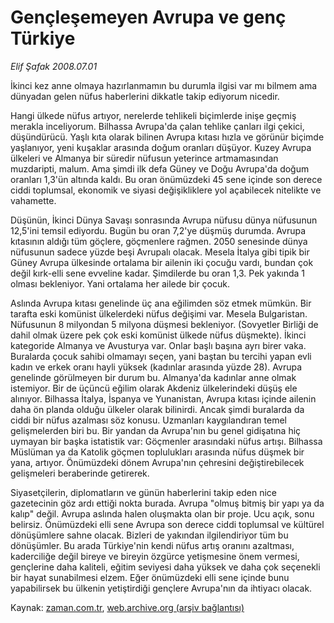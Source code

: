 # Gençleşemeyen Avrupa ve genç Türkiye

*Elif Şafak 2008.07.01*

<tr><td class="metin" colspan="2" style="padding-top: 20px; padding-left: 5px; padding-right: 10px;">İkinci kez anne olmaya hazırlanmamın bu durumla ilgisi var mı bilmem ama dünyadan gelen nüfus haberlerini dikkatle takip ediyorum nicedir.</td></tr><tr><td class="metin" colspan="2" style="padding-top: 20px; padding-left: 5px; padding-right: 10px;"><p>Hangi ülkede nüfus artıyor, nerelerde tehlikeli biçimlerde inişe geçmiş merakla inceliyorum. Bilhassa Avrupa'da çalan tehlike çanları ilgi çekici, düşündürücü. Yaşlı kıta olarak bilinen Avrupa kıtası hızla ve görünür biçimde yaşlanıyor, yeni kuşaklar arasında doğum oranları düşüyor. Kuzey Avrupa ülkeleri ve Almanya bir süredir nüfusun yeterince artmamasından muzdaripti, malum. Ama şimdi ilk defa Güney ve Doğu Avrupa'da doğum oranları 1,3'ün altında kaldı. Bu oran önümüzdeki 45 sene içinde son derece ciddi toplumsal, ekonomik ve siyasi değişikliklere yol açabilecek nitelikte ve vahamette. 
<p> Düşünün, İkinci Dünya Savaşı sonrasında Avrupa nüfusu dünya nüfusunun 12,5'ini temsil ediyordu. Bugün bu oran 7,2'ye düşmüş durumda. Avrupa kıtasının aldığı tüm göçlere, göçmenlere rağmen. 2050 senesinde dünya nüfusunun sadece yüzde beşi Avrupalı olacak. Mesela İtalya gibi tipik bir Güney Avrupa ülkesinde ortalama bir ailenin iki çocuğu vardı, bundan çok değil kırk-elli sene evveline kadar. Şimdilerde bu oran 1,3. Pek yakında 1 olması bekleniyor. Yani ortalama her ailede bir çocuk. 
<p> Aslında Avrupa kıtası genelinde üç ana eğilimden söz etmek mümkün. Bir tarafta eski komünist ülkelerdeki nüfus değişimi var. Mesela Bulgaristan. Nüfusunun 8 milyondan 5 milyona düşmesi bekleniyor. (Sovyetler Birliği de dahil olmak üzere pek çok eski komünist ülkede nüfus düşmekte). İkinci kategoride Almanya ve Avusturya var. Onlar başlı başına ayrı birer vaka. Buralarda çocuk sahibi olmamayı seçen, yani baştan bu tercihi yapan evli kadın ve erkek oranı hayli yüksek (kadınlar arasında yüzde 28). Avrupa genelinde görülmeyen bir durum bu. Almanya'da kadınlar anne olmak istemiyor. Bir de üçüncü eğilim olarak Akdeniz ülkelerindeki düşüş ele alınıyor. Bilhassa İtalya, İspanya ve Yunanistan, Avrupa kıtası içinde ailenin daha ön planda olduğu ülkeler olarak bilinirdi. Ancak şimdi buralarda da ciddi bir nüfus azalması söz konusu. Uzmanları kaygılandıran temel gelişmelerden biri bu. Bir yandan da Avrupa'nın bu genel gidişatına hiç uymayan bir başka istatistik var: Göçmenler arasındaki nüfus artışı. Bilhassa Müslüman ya da Katolik göçmen toplulukları arasında nüfus düşmek bir yana, artıyor. Önümüzdeki dönem Avrupa'nın çehresini değiştirebilecek gelişmeleri beraberinde getirerek. 
<p> Siyasetçilerin, diplomatların ve günün haberlerini takip eden nice gazetecinin göz ardı ettiği nokta burada. Avrupa "olmuş bitmiş bir yapı ya da kalıp" değil. Avrupa aslında halen oluşmakta olan bir proje. Ucu açık, sonu belirsiz. Önümüzdeki elli sene Avrupa son derece ciddi toplumsal ve kültürel dönüşümlere sahne olacak. Bizleri de yakından ilgilendiriyor tüm bu dönüşümler. Bu arada Türkiye'nin kendi nüfus artış oranını azaltması, kaderciliğe değil bireye ve bireyin özgürce yetişmesine önem vermesi, gençlerine daha kaliteli, eğitim seviyesi daha yüksek ve daha çok seçenekli bir hayat sunabilmesi elzem. Eğer önümüzdeki elli sene içinde bunu yapabilirsek bu ülkenin yetiştirdiği gençlere Avrupa'nın da ihtiyacı olacak.<br/></p></p></p></p></td></tr>

Kaynak: [zaman.com.tr](http://zaman.com.tr/yazar.do?yazino=708627), [web.archive.org (arşiv bağlantısı)](http://web.archive.org/web/20080828205513/http://zaman.com.tr:80/yazar.do?yazino=708627)
